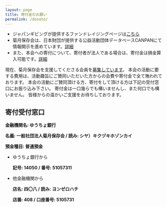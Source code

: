 ```yaml
---
layout: page
title: 寄付金のお願い
permalink: /donate/
---
```


* ジャパンギビングが提供するファンドレイジングページは[こちら](https://japangiving.jp/supports/3982)
* 菊月保存会は、日本財団が提供する公益活動団体データベースCANPANにて情報開示を進めています。[詳細](http://fields.canpan.info/organization/detail/1924940248)
* また、本会への寄付について、寄付者が法人である場合は、寄付金は損金算入可能です。[詳細](http://law.e-gov.go.jp/htmldata/S40/S40HO034.html)

現在、菊月保存会を支援してくださる会員を<a href="{{ site.baseurl }}/member">募集しています</a>。
本会の活動に要する費用は、活動趣旨にご賛同いただいた方からの会費や寄付金で全て賄われております。
本会の活動にご賛同頂ける方、寄付をして頂ける方は下記の受付窓口にお振り込み下さい。
寄付金は一口幾らでも構いませんし、また何口でも構いません。
皆様からの温かいご支援をお待ちしております。

寄付受付窓口
---

**金融機関名: ゆうちょ銀行**

**名義: 一般社団法人菊月保存会 / 読み: シヤ）キクヅキホゾンカイ**

**預金種目: 普通預金**


* ゆうちょ銀行から

	**記号: 14050 / 番号: 51057311**


* 他金融機関から

	**店名: 四〇八 / 読み: ヨンゼロハチ**

	**店番: 408 / 口座番号: 5105731**
